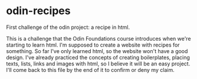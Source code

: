 # odin-recipes
First challenge of the odin project: a recipe in html.

This is a challenge that the Odin Foundations course introduces when we're
starting to learn html.
I'm supposed to create a website with recipes for something. So far I've
only learned html, so the website won't have a good design.
I've already practiced the concepts of creating boilerplates, placing texts,
lists, links and images with html, so I believe it will be an easy project.
I'll come back to this file by the end of it to confirm or deny my claim.
